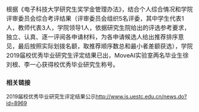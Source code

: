 <div style="font-size: 16px;line-height:25px">
根据《电子科技大学研究生奖学金管理办法》，结合个人综合情况和学院评审委员会综合考评结果（评审委员会组织5名评委，其中学生代表1人，教师代表3人，学院领导1人，依据研究生院给出的评选参考要求，独立、认真、逐一评阅各申请材料，为各申请候选人给出推荐排序意见，最后按照实际划拨名额，取推荐顺序数总和最小者差额获选），学院2019届校优秀毕业研究生评定结果已出，MoveAI实验室两名毕业生徐刘根、李一心获得校优秀毕业研究生称号。
</div>
<p />

### 相关链接
2019届校优秀毕业研究生评定结果公示<http://www.is.uestc.edu.cn/news.do?id=8969>
